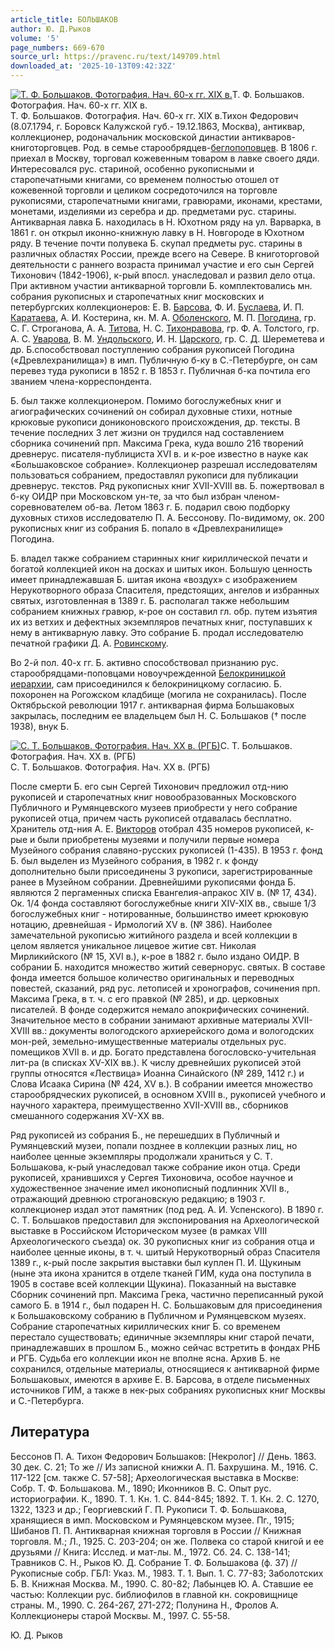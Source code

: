 ```yaml
---
article_title: БОЛЬШАКОВ
author: Ю. Д.Рыков
volume: '5'
page_numbers: 669-670
source_url: https://pravenc.ru/text/149709.html
downloaded_at: '2025-10-13T09:42:32Z'
---
```


[![Т. Ф. Большаков. Фотография. Нач. 60-х гг. ХIХ в.](https://pravenc.ru/data/223/457/1234/1i200.jpg "Кликните для увеличения картинки")](https://pravenc.ru/data/223/457/1234/1i400.jpg)Т. Ф. Большаков. Фотография. Нач. 60-х гг. ХIХ в.  
Т. Ф. Большаков. Фотография. Нач. 60-х гг. ХIХ в.Тихон Федорович (8.07.1794, г. Боровск Калужской губ.- 19.12.1863, Москва), антиквар, коллекционер, родоначальник московской династии антикваров-книготорговцев. Род. в семье старообрядцев-[беглопоповцев](https://pravenc.ru/text/беглопоповцы.html). В 1806 г. приехал в Москву, торговал кожевенным товаром в лавке своего дяди. Интересовался рус. стариной, особенно рукописными и старопечатными книгами, со временем полностью отошел от кожевенной торговли и целиком сосредоточился на торговле рукописями, старопечатными книгами, гравюрами, иконами, крестами, монетами, изделиями из серебра и др. предметами рус. старины. Антикварная лавка Б. находилась в Н. Юхотном ряду на ул. Варварка, в 1861 г. он открыл иконно-книжную лавку в Н. Новгороде в Юхотном ряду. В течение почти полувека Б. скупал предметы рус. старины в различных областях России, прежде всего на Севере. В книготорговой деятельности с раннего возраста принимал участие и его сын Сергей Тихонович (1842-1906), к-рый впосл. унаследовал и развил дело отца. При активном участии антикварной торговли Б. комплектовались мн. собрания рукописных и старопечатных книг московских и петербургских коллекционеров: Е. В. [Барсова](https://pravenc.ru/text/БАРСОВ.html), Ф. И. [Буслаева](https://pravenc.ru/text/Буслаев.html), И. П. [Каратаева](https://pravenc.ru/text/Каратаева.html), А. И. Костерина, кн. М. А. [Оболенского](https://pravenc.ru/text/Оболенского.html), М. П. [Погодина](https://pravenc.ru/text/Погодина.html), гр. С. Г. Строганова, А. А. [Титова](https://pravenc.ru/text/Титов.html), Н. С. [Тихонравова](https://pravenc.ru/text/Тихонравова.html), гр. Ф. А. Толстого, гр. А. С. [Уварова](https://pravenc.ru/text/Уваров.html), В. М. [Ундольского](https://pravenc.ru/text/Ундольского.html), И. Н. [Царского](https://pravenc.ru/text/Царского.html), гр. С. Д. Шереметева и др. Б.способствовал поступлению собрания рукописей Погодина («Древлехранилища») в имп. Публичную б-ку в С.-Петербурге, он сам перевез туда рукописи в 1852 г. В 1853 г. Публичная б-ка почтила его званием члена-корреспондента.

Б. был также коллекционером. Помимо богослужебных книг и агиографических сочинений он собирал духовные стихи, нотные крюковые рукописи дониконовского происхождения, др. тексты. В течение последних 3 лет жизни он трудился над составлением сборника сочинений прп. Максима Грека, куда вошло 216 творений древнерус. писателя-публициста XVI в. и к-рое известно в науке как «Большаковское собрание». Коллекционер разрешал исследователям пользоваться собранием, предоставлял рукописи для публикации древнерус. текстов. Ряд рукописных книг XVII-XVIII вв. Б. пожертвовал в б-ку ОИДР при Московском ун-те, за что был избран членом-соревнователем об-ва. Летом 1863 г. Б. подарил свою подборку духовных стихов исследователю П. А. Бессонову. По-видимому, ок. 200 рукописных книг из собрания Б. попало в «Древлехранилище» Погодина.

Б. владел также собранием старинных книг кириллической печати и богатой коллекцией икон на досках и шитых икон. Большую ценность имеет принадлежавшая Б. шитая икона «воздух» с изображением Нерукотворного образа Спасителя, предстоящих, ангелов и избранных святых, изготовленная в 1389 г. Б. располагал также небольшим собранием книжных гравюр, к-рое он составил гл. обр. путем изъятия их из ветхих и дефектных экземпляров печатных книг, поступавших к нему в антикварную лавку. Это собрание Б. продал исследователю печатной графики Д. А. [Ровинскому](https://pravenc.ru/text/Ровинскому.html).

Во 2-й пол. 40-х гг. Б. активно способствовал признанию рус. старообрядцами-поповцами новоучрежденной [Белокриницкой иерархии](<https://pravenc.ru/text/БЕЛОКРИНИЦКАЯ ИЕРАРХИЯ.html>), сам присоединился к белокриницкому согласию. Б. похоронен на Рогожском кладбище (могила не сохранилась). После Октябрьской революции 1917 г. антикварная фирма Большаковых закрылась, последним ее владельцем был Н. С. Большаков († после 1938), внук Б.

[![С. Т. Большаков. Фотография. Нач. ХХ в. (РГБ)](https://pravenc.ru/data/180/457/1234/1i200.jpg "Кликните для увеличения картинки")](https://pravenc.ru/data/180/457/1234/1i400.jpg)С. Т. Большаков. Фотография. Нач. ХХ в. (РГБ)  
С. Т. Большаков. Фотография. Нач. ХХ в. (РГБ)

После смерти Б. его сын Сергей Тихонович предложил отд-нию рукописей и старопечатных книг новообразованных Московского Публичного и Румянцевского музеев приобрести у него собрание рукописей отца, причем часть рукописей отдавалась бесплатно. Хранитель отд-ния А. Е. [Викторов](https://pravenc.ru/text/Викторов.html) отобрал 435 номеров рукописей, к-рые и были приобретены музеями и получили первые номера Музейного собрания славяно-русских рукописей (1-435). В 1953 г. фонд Б. был выделен из Музейного собрания, в 1982 г. к фонду дополнительно были присоединены 3 рукописи, зарегистрированные ранее в Музейном собрании. Древнейшими рукописями фонда Б. являются 2 пергаменных списка Евангелия-апракос XIV в. (№ 17, 434). Ок. 1/4 фонда составляют богослужебные книги XIV-XIX вв., свыше 1/3 богослужебных книг - нотированные, большинство имеет крюковую нотацию, древнейшая - Ирмологий XV в. (№ 386). Наиболее замечательной рукописью житийного раздела и всей коллекции в целом является уникальное лицевое житие свт. Николая Мирликийского (№ 15, XVI в.), к-рое в 1882 г. было издано ОИДР. В собрании Б. находится множество житий севернорус. святых. В составе фонда имеется большое количество оригинальных и переводных повестей, сказаний, ряд рус. летописей и хронографов, сочинения прп. Максима Грека, в т. ч. с его правкой (№ 285), и др. церковных писателей. В фонде содержится немало апокрифических сочинений. Значительное место в собрании занимают архивные материалы XVII-XVIII вв.: документы вологодского архиерейского дома и вологодских мон-рей, земельно-имущественные материалы отдельных рус. помещиков XVII в. и др. Богато представлена богословско-учительная лит-ра (в списках XV-XIX вв.). К числу древнейших рукописей этой группы относятся «Лествица» Иоанна Синайского (№ 289, 1412 г.) и Слова Исаака Сирина (№ 424, XV в.). В собрании имеется множество старообрядческих рукописей, в основном XVIII в., рукописей учебного и научного характера, преимущественно XVII-XVIII вв., сборников смешанного содержания XV-ХХ вв.

Ряд рукописей из собрания Б., не перешедших в Публичный и Румянцевский музеи, попали позднее в коллекции разных лиц, но наиболее ценные экземпляры продолжали храниться у С. Т. Большакова, к-рый унаследовал также собрание икон отца. Среди рукописей, хранившихся у Сергея Тихоновича, особое научное и художественное значение имел иконописный подлинник XVII в., отражающий древнюю строгановскую редакцию; в 1903 г. коллекционер издал этот памятник (под ред. А. И. Успенского). В 1890 г. С. Т. Большаков предоставил для экспонирования на Археологической выставке в Российском Историческом музее (в рамках VIII Археологического съезда) ок. 30 рукописных книг из собрания отца и наиболее ценные иконы, в т. ч. шитый Нерукотворный образ Спасителя 1389 г., к-рый после закрытия выставки был куплен П. И. Щукиным (ныне эта икона хранится в отделе тканей ГИМ, куда она поступила в 1905 в составе всей коллекции Щукина). Показанный на выставке Сборник сочинений прп. Максима Грека, частично переписанный рукой самого Б. в 1914 г., был подарен Н. С. Большаковым для присоединения к Большаковскому собранию в Публичном и Румянцевском музеях. Собрание старопечатных кириллических книг Б. со временем перестало существовать; единичные экземпляры книг старой печати, принадлежавших в прошлом Б., можно сейчас встретить в фондах РНБ и РГБ. Судьба его коллекции икон не вполне ясна. Архив Б. не сохранился, отдельные материалы, относящиеся к антикварной фирме Большаковых, имеются в архиве Е. В. Барсова, в отделе письменных источников ГИМ, а также в нек-рых собраниях рукописных книг Москвы и С.-Петербурга.

## Литература

Бессонов П. А. Тихон Федорович Большаков: [Некролог] // День. 1863. 30 дек. С. 21; То же // Из записной книжки А. П. Бахрушина. М., 1916. С. 117-122 [см. также С. 57-58]; Археологическая выставка в Москве: Собр. Т. Ф. Большакова. М., 1890; Иконников В. С. Опыт рус. историографии. К., 1890. Т. 1. Кн. 1. С. 844-845; 1892. Т. 1. Кн. 2. С. 1270, 1322, 1323 и др.; Георгиевский Г. П. Рукописи Т. Ф. Большакова, хранящиеся в имп. Московском и Румянцевском музее. Пг., 1915; Шибанов П. П. Антикварная книжная торговля в России // Книжная торговля. М.; Л., 1925. С. 203-204; он же. Полвека со старой книгой и ее друзьями // Книга: Исслед. и мат-лы. М., 1972. Сб. 24. С. 138-141; Травников С. Н., Рыков Ю. Д. Собрание Т. Ф. Большакова (ф. 37) // Рукописные собр. ГБЛ: Указ. М., 1983. Т. 1. Вып. 1. С. 77-83; Заболотских Б. В. Книжная Москва. М., 1990. С. 80-82; Лабынцев Ю. А. Ставшие ее частью: Коллекции рус. библиофилов в главной кн. сокровищнице страны. М., 1990. С. 264-267, 271-272; Полунина Н., Фролов А. Коллекционеры старой Москвы. М., 1997. С. 55-58.

Ю. Д.  Рыков
